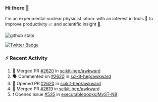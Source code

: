 ### Hi there 👋 

I'm an experimental nuclear physicist :atom: with an interest in tools :wrench: to improve productivity :chart_with_upwards_trend: and scientific insight :telescope:.

![github stats](https://github-readme-stats.vercel.app/api?username=agoose77&show_icons=true&hide_rank=true&hide_title=true&bg_color=30,e76445,904e95&text_color=efe3ec&icon_color=efe3ec)
<!--
**agoose77/agoose77** is a ✨ _special_ ✨ repository because its `README.md` (this file) appears on your GitHub profile.

Here are some ideas to get you started:

- 🔭 I’m currently working on ...
- 🌱 I’m currently learning ...
- 👯 I’m looking to collaborate on ...
- 🤔 I’m looking for help with ...
- 💬 Ask me about ...
- 📫 How to reach me: ...
- 😄 Pronouns: ...
- ⚡ Fun fact: ...
-->

[![Twitter Badge](https://img.shields.io/twitter/follow/agoose77?style=flat-square&logo=Twitter&logoColor=white&color=cornflowerblue)](https://twitter.com/agoose77)

### :zap: Recent Activity

<!--START_SECTION:activity-->
1. 🎉 Merged PR [#2620](https://github.com/scikit-hep/awkward/pull/2620) in [scikit-hep/awkward](https://github.com/scikit-hep/awkward)
2. 🗣 Commented on [#2620](https://github.com/scikit-hep/awkward/pull/2620#issuecomment-1669330186) in [scikit-hep/awkward](https://github.com/scikit-hep/awkward)
3. 💪 Opened PR [#2620](https://github.com/scikit-hep/awkward/pull/2620) in [scikit-hep/awkward](https://github.com/scikit-hep/awkward)
4. 🎉 Merged PR [#2619](https://github.com/scikit-hep/awkward/pull/2619) in [scikit-hep/awkward](https://github.com/scikit-hep/awkward)
5. ❗ Opened issue [#535](https://github.com/executablebooks/MyST-NB/issues/535) in [executablebooks/MyST-NB](https://github.com/executablebooks/MyST-NB)
<!--END_SECTION:activity-->
